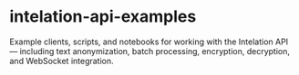 # intelation-api-examples
Example clients, scripts, and notebooks for working with the Intelation API — including text anonymization, batch processing, encryption, decryption, and WebSocket integration.
